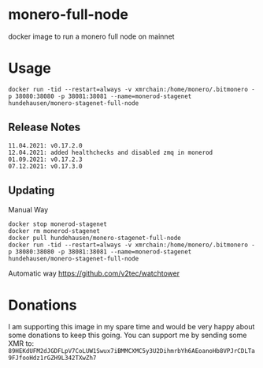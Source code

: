 # monero-full-node

docker image to run a monero full node on mainnet

# Usage

`docker run -tid --restart=always -v xmrchain:/home/monero/.bitmonero -p 38080:38080 -p 38081:38081 --name=monerod-stagenet hundehausen/monero-stagenet-full-node`

## Release Notes
```
11.04.2021: v0.17.2.0
12.04.2021: added healthchecks and disabled zmq in monerod
01.09.2021: v0.17.2.3
07.12.2021: v0.17.3.0
```

## Updating
Manual Way
```
docker stop monerod-stagenet
docker rm monerod-stagenet
docker pull hundehausen/monero-stagenet-full-node
docker run -tid --restart=always -v xmrchain:/home/monero/.bitmonero -p 38080:38080 -p 38081:38081 --name=monerod-stagenet hundehausen/monero-stagenet-full-node
```

Automatic way
https://github.com/v2tec/watchtower

# Donations

I am supporting this image in my spare time and would be very happy about some donations to keep this going. You can support me by sending some XMR to: `89HEKdUFM2dJGDFLpV7CoLUW1Swux7iBMMCXMC5y3U2DihmrbYh6AEoanoHb8VPJrCDLTa9FJfooHdz1rGZH9L342TXwZh7`

